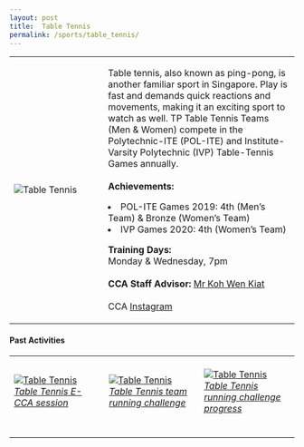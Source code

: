 ```yaml
---
layout: post
title:  Table Tennis
permalink: /sports/table_tennis/
---
```


<table>
    <tr>
        <td style="width:33%"><image src="{{site.baseurl}}/images/CCA_table_tennis.jpg" style="display:block;margin-left:auto;margin-right:auto;" alt="Table Tennis"></image></td>
        <td>
            <p>
                Table tennis, also known as ping-pong, is another familiar sport in Singapore. Play is fast and demands quick reactions and movements, making it an exciting sport to watch as well. TP Table Tennis Teams (Men & Women) compete in the Polytechnic-ITE (POL-ITE) and Institute-Varsity Polytechnic (IVP) Table-Tennis Games annually.<br>
                <br>
                <b>Achievements:</b>
                 <li>POL-ITE Games 2019: 4th (Men’s Team) & Bronze (Women’s Team)</li>
                 <li>IVP Games 2020: 4th (Women’s Team)</li>
            </p>
            <p>
                <b>Training Days:</b><br>
                Monday & Wednesday, 7pm<br>
                <br>
                <b>CCA Staff Advisor:</b> <a href="mailto:wkkoh@tp.edu.sg">Mr Koh Wen Kiat</a><br>
                <br>
                CCA <a href="https://www.instagram.com/tptabletennis">Instagram</a>
            </p>
        </td>
    </tr>
</table>

#### Past Activities

<table>
    <tr>
        <td style="width:33%"><br>
            <a href="https://www.instagram.com/p/CCqZxS7nPpF/">
                <image src="{{site.baseurl}}/images/CCA-tabletennis_IG1.png" style="display:block;margin-left:auto;margin-right:auto;" alt="Table Tennis">
                <h6 style="margin-top:0%">Table Tennis E-CCA session</h6>
                </image>
            </a>
        </td>
        <td style="width:33%"><br>
            <a href="https://www.instagram.com/p/CCKqSe2HrJU/">
                <image src="{{site.baseurl}}/images/CCA-tabletennis_IG2.png" style="display:block;margin-left:auto;margin-right:auto;" alt="Table Tennis">
                <h6 style="margin-top:0%">Table Tennis team running challenge</h6>
                </image>
            </a>
        </td>
        <td style="width:33%"><br>
            <a href="https://www.instagram.com/p/CB9pkWyHMmL/">
                <image src="{{site.baseurl}}/images/CCA-tabletennis_IG3.png" style="display:block;margin-left:auto;margin-right:auto;" alt="Table Tennis">
                <h6 style="margin-top:0%">Table Tennis running challenge progress</h6>    
                </image>
            </a>
        </td>
    </tr>
</table>
